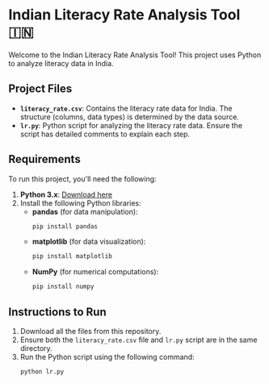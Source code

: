 # Indian Literacy Rate Analysis Tool 🇮🇳

Welcome to the Indian Literacy Rate Analysis Tool! This project uses Python to analyze literacy data in India.

## Project Files

- **`literacy_rate.csv`**: Contains the literacy rate data for India. The structure (columns, data types) is determined by the data source.
- **`lr.py`**: Python script for analyzing the literacy rate data. Ensure the script has detailed comments to explain each step.

## Requirements

To run this project, you'll need the following:

1. **Python 3.x**: [Download here](https://www.python.org/downloads/)
2. Install the following Python libraries:
   - **pandas** (for data manipulation):  
     ```bash
     pip install pandas
     ```
   - **matplotlib** (for data visualization):  
     ```bash
     pip install matplotlib
     ```
   - **NumPy** (for numerical computations):  
     ```bash
     pip install numpy
     ```

## Instructions to Run

1. Download all the files from this repository.
2. Ensure both the `literacy_rate.csv` file and `lr.py` script are in the same directory.
3. Run the Python script using the following command:
   ```bash
   python lr.py
